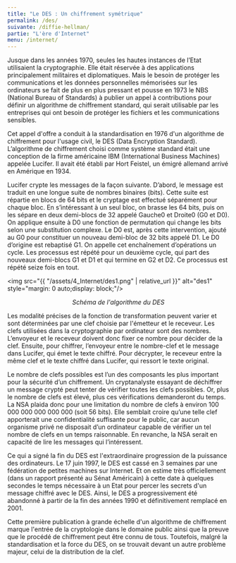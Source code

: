 ```yaml
---
title: "Le DES : Un chiffrement symétrique"
permalink: /des/
suivante: /diffie-hellman/
partie: "L'ère d'Internet"
menu: /internet/
---
```


Jusque dans les années 1970, seules les hautes instances de l’Etat utilisaient la cryptographie. Elle était réservée à des applications principalement militaires et diplomatiques. Mais le besoin de protéger les communications et les données personnelles mémorisées sur les ordinateurs se fait de plus en plus pressant et pousse en 1973 le NBS (National Bureau of Standards) à publier un appel à contributions pour définir un algorithme  de  chiffrement  standard, qui serait utilisable par les entreprises qui ont besoin de protéger les fichiers et les communications sensibles.

Cet appel d'offre a conduit à la standardisation en 1976 d'un algorithme de chiffrement pour l'usage civil, le DES (Data Encryption Standard).
L’algorithme de chiffrement choisi comme système standard était une conception de la firme américaine IBM (International Business Machines) appelée Lucifer. Il avait été établi par Hort Feistel, un émigré allemand arrivé en Amérique en 1934.

Lucifer crypte les messages de la façon suivante. D’abord, le message est traduit en une longue suite de nombres binaires (bits). Cette suite est répartie en blocs de 64 bits et le cryptage est effectué séparément pour chaque bloc. En s’intéressant à un seul bloc, on brasse les 64 bits, puis on les sépare en deux demi-blocs de 32 appelé Gauche0 et Droite0 (G0 et D0). On applique ensuite à D0 une fonction de permutation qui change les bits selon une substitution complexe. Le D0 est, après cette intervention, ajouté au G0 pour constituer un nouveau demi-bloc de 32 bits appelé D1. Le D0 d’origine est rebaptisé G1. On appelle cet enchaînement d’opérations un cycle. Les processus est répété pour un deuxième cycle, qui part des nouveaux demi-blocs G1 et D1 et qui termine en G2 et D2. Ce processus est répété seize fois en tout.



<img src="{{ "/assets/4_Internet/des1.png" | relative_url }}" alt="des1" style="margin: 0 auto;display: block;"/>
<p align="center"> <em> Schéma de l'algorithme du DES </em> </p>


Les modalité précises de la fonction de transformation peuvent varier et sont déterminées par une clef choisie par l'émetteur et le receveur. Les clefs utilisées dans la cryptographie par ordinateur sont des nombres. L’envoyeur et le receveur doivent donc fixer ce nombre pour décider de la clef. Ensuite, pour chiffrer, l’envoyeur entre le nombre-clef et le message dans Lucifer, qui émet le texte chiffré. Pour décrypter, le receveur entre la même clef et le texte chiffré dans Lucifer, qui ressort le texte original.

Le nombre de clefs possibles est l’un des composants les plus important pour la sécurité d’un chiffrement. Un cryptanalyste essayant de déchiffrer un message crypté peut tenter de vérifier toutes les clefs possibles. Or, plus le nombre de clefs est élevé, plus ces vérifications demanderont du temps. La NSA plaida donc pour une limitation du nombre de clefs à environ 100 000 000 000 000 000 (soit 56 bits). Elle semblait croire qu’une telle clef apporterait une confidentialité suffisante pour le public, car aucun organisme privé ne disposait d’un ordinateur capable de vérifier un tel nombre de clefs en un temps raisonnable. En revanche, la NSA serait en capacité de lire les messages qui l’intéressent.

Ce qui a signé la fin du DES est l'extraordinaire progression de la puissance des ordinateurs. Le 17 juin 1997, le DES est cassé en 3 semaines par une fédération de petites machines sur Internet. Et on estime très officiellement (dans un rapport présenté au Sénat Américain) à cette date à quelques secondes le temps nécessaire à un Etat pour percer les secrets d'un message chiffré avec le DES. Ainsi, le DES a progressivement été abandonné à partir de la fin des années 1990 et définitivement remplacé en 2001.

Cette première publication à grande échelle d'un algorithme de chiffrement marque l'entrée de la cryptologie dans le domaine public ainsi que la preuve que le procédé de chiffrement peut être connu de tous. Toutefois, malgré la standardisation et la force du DES, on se trouvait devant un autre problème majeur, celui de la distribution de la clef.
